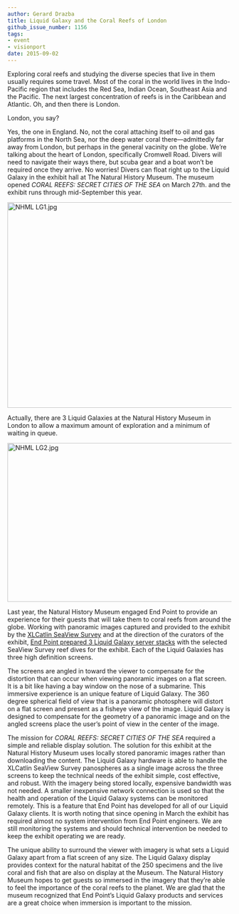 ```yaml
---
author: Gerard Drazba
title: Liquid Galaxy and the Coral Reefs of London
github_issue_number: 1156
tags:
- event
- visionport
date: 2015-09-02
---
```


Exploring coral reefs and studying the diverse species that live in them usually requires some travel. Most of the coral in the world lives in the Indo-Pacific region that includes the Red Sea, Indian Ocean, Southeast Asia and the Pacific. The next largest concentration of reefs is in the Caribbean and Atlantic. Oh, and then there is London.

London, you say?

Yes, the one in England. No, not the coral attaching itself to oil and gas platforms in the North Sea, nor the deep water coral there—​admittedly far away from London, but perhaps in the general vacinity on the globe. We’re talking about the heart of London, specifically Cromwell Road. Divers will need to navigate their ways there, but scuba gear and a boat won’t be required once they arrive. No worries! Divers can float right up to the Liquid Galaxy in the exhibit hall at The Natural History Museum. The museum opened *CORAL REEFS: SECRET CITIES OF THE SEA* on March 27th. and the exhibit runs through mid-September this year.

<img alt="NHML LG1.jpg" height="462px;" src="/blog/2015/09/liquid-galaxy-and-coral-reefs-of-london/image-0.jpeg" style="-webkit-transform: rotate(0.00rad); border: none; transform: rotate(0.00rad);" width="615px;"/>

Actually, there are 3 Liquid Galaxies at the Natural History Museum in London to allow a maximum amount of exploration and a minimum of waiting in queue.

<img alt="NHML LG2.jpg" height="357px;" src="/blog/2015/09/liquid-galaxy-and-coral-reefs-of-london/image-1.jpeg" style="-webkit-transform: rotate(0.00rad); border: none; transform: rotate(0.00rad);" width="589px;"/>

Last year, the Natural History Museum engaged End Point to provide an experience for their guests that will take them to coral reefs from around the globe. Working with panoramic images captured and provided to the exhibit by the [XLCatlin SeaView Survey](http://catlinseaviewsurvey.com/surveys/tab/updates) and at the direction of the curators of the exhibit, [End Point prepared 3 Liquid Galaxy server stacks](https://www.visionport.com/) with the selected SeaView Survey reef dives for the exhibit. Each of the Liquid Galaxies has three high definition screens.

The screens are angled in toward the viewer to compensate for the distortion that can occur when viewing panoramic images on a flat screen. It is a bit like having a bay window on the nose of a submarine. This immersive experience is an unique feature of Liquid Galaxy. The 360 degree spherical field of view that is a panoramic photosphere will distort on a flat screen and present as a fisheye view of the image. Liquid Galaxy is designed to compensate for the geometry of a panoramic image and on the angled screens place the user’s point of view in the center of the image.

The mission for *CORAL REEFS: SECRET CITIES OF THE SEA* required a simple and reliable display solution. The solution for this exhibit at the Natural History Museum uses locally stored panoramic images rather than downloading the content. The Liquid Galaxy hardware is able to handle the XLCatlin SeaView Survey panospheres as a single image across the three screens to keep the technical needs of the exhibit simple, cost effective, and robust. With the imagery being stored locally, expensive bandwidth was not needed. A smaller inexpensive network connection is used so that the health and operation of the Liquid Galaxy systems can be monitored remotely. This is a feature that End Point has developed for all of our Liquid Galaxy clients. It is worth noting that since opening in March the exhibit has required almost no system intervention from End Point engineers. We are still monitoring the systems and should technical intervention be needed to keep the exhibit operating we are ready.

The unique ability to surround the viewer with imagery is what sets a Liquid Galaxy apart from a flat screen of any size. The Liquid Galaxy display provides context for the natural habitat of the 250 specimens and the live coral and fish that are also on display at the Museum. The Natural History Museum hopes to get guests so immersed in the imagery that they’re able to feel the importance of the coral reefs to the planet. We are glad that the museum recognized that End Point’s Liquid Galaxy products and services are a great choice when immersion is important to the mission.
